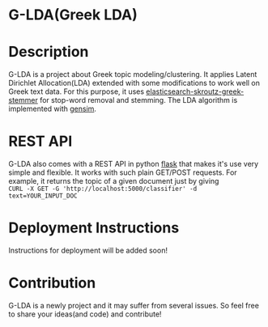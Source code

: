 # G-LDA(Greek LDA)

<h1>Description</h1>
G-LDA is a project about Greek topic modeling/clustering. It applies Latent Dirichlet Allocation(LDA) extended with some modifications to work well on Greek text data. For this purpose, it uses <a href="https://github.com/skroutz/elasticsearch-skroutz-greekstemmer">elasticsearch-skroutz-greek-stemmer</a> for stop-word removal and stemming. The LDA algorithm is implemented with <a href="https://radimrehurek.com/gensim/">gensim</a>.

<h1>REST API</h1>
G-LDA also comes with a REST API in python <a href="http://flask.pocoo.org/">flask</a> that makes it's use very simple and flexible. It works with such plain GET/POST requests. For example, it returns the topic of a given document just by giving<br>
<code>CURL -X GET -G 'http://localhost:5000/classifier' -d text=YOUR_INPUT_DOC</code>

<h1>Deployment Instructions</h1>
Instructions for deployment will be added soon!

<h1>Contribution</h1>
G-LDA is a newly project and it may suffer from several issues. So feel free to share your ideas(and code) and contribute!
